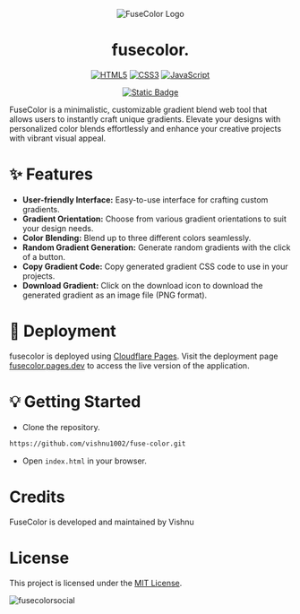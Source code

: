 <p align="center"><img src="https://github.com/vishnu1002/fuse-color/assets/145321614/49b3d8a3-0bcb-4637-be34-420a51964b27" alt="FuseColor Logo"></p>
<h1 align="center">fusecolor.</h1>






<div align="center">
  
  <a href="">![HTML5](https://img.shields.io/badge/HTML5-%23E34F26?style=for-the-badge&logo=html5&logoColor=white)</a>
  <a href="">![CSS3](https://img.shields.io/badge/CSS3-%231572B6?style=for-the-badge&logo=css3&logoColor=white)</a>
  <a href="">![JavaScript](https://img.shields.io/badge/JavaScript-%23F7DF1E?style=for-the-badge&logo=javascript&logoColor=white)</a>
  
</div>

<div align="center">
  
  <a href="">[![Static Badge](https://img.shields.io/badge/Licence-MIT-%23CA0404?style=flat-square&logo=mit&logoColor=white)](https://choosealicense.com/licenses/mit/)</a>
  
</div>

FuseColor is a minimalistic, customizable gradient blend web tool that allows users to instantly craft unique gradients. Elevate your designs with personalized color blends effortlessly and enhance your creative projects with vibrant visual appeal.

# ✨ Features
- **User-friendly Interface:** Easy-to-use interface for crafting custom gradients.
- **Gradient Orientation:** Choose from various gradient orientations to suit your design needs.
- **Color Blending:** Blend up to three different colors seamlessly.
- **Random Gradient Generation:** Generate random gradients with the click of a button.
- **Copy Gradient Code:** Copy generated gradient CSS code to use in your projects.
- **Download Gradient:** Click on the download icon to download the generated gradient as an image file (PNG format).

# 🚀 Deployment
fusecolor is deployed using [Cloudflare Pages](https://pages.cloudflare.com/). Visit the deployment page [fusecolor.pages.dev](https://fusecolor.pages.dev/) to access the live version of the application.

# 💡 Getting Started
- Clone the repository.
```bash
https://github.com/vishnu1002/fuse-color.git
```
- Open `index.html` in your browser.

# Credits
FuseColor is developed and maintained by Vishnu

# License
This project is licensed under the [MIT License](https://choosealicense.com/licenses/mit/).

![fusecolorsocial](https://github.com/vishnu1002/fuse-color/assets/145321614/86859f28-fa3e-47c6-aac7-213ffbd627a7)

